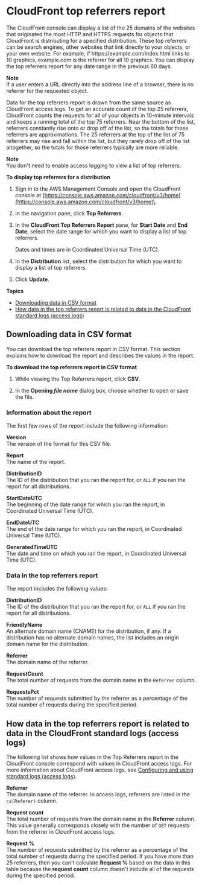 # CloudFront top referrers report<a name="top-referrers-report"></a>

The CloudFront console can display a list of the 25 domains of the websites that originated the most HTTP and HTTPS requests for objects that CloudFront is distributing for a specified distribution\. These top referrers can be search engines, other websites that link directly to your objects, or your own website\. For example, if https://example\.com/index\.html links to 10 graphics, example\.com is the referrer for all 10 graphics\. You can display the top referrers report for any date range in the previous 60 days\.

**Note**  
If a user enters a URL directly into the address line of a browser, there is no referrer for the requested object\.

Data for the top referrers report is drawn from the same source as CloudFront access logs\. To get an accurate count of the top 25 referrers, CloudFront counts the requests for all of your objects in 10\-minute intervals and keeps a running total of the top 75 referrers\. Near the bottom of the list, referrers constantly rise onto or drop off of the list, so the totals for those referrers are approximations\. The 25 referrers at the top of the list of 75 referrers may rise and fall within the list, but they rarely drop off of the list altogether, so the totals for those referrers typically are more reliable\.

**Note**  
You don't need to enable access logging to view a list of top referrers\.<a name="top-referrers-report-procedure"></a>

**To display top referrers for a distribution**

1. Sign in to the AWS Management Console and open the CloudFront console at [https://console.aws.amazon.com/cloudfront/v3/home](https://console.aws.amazon.com/cloudfront/v3/home)\.

1. In the navigation pane, click **Top Referrers**\.

1. In the **CloudFront Top Referrers Report** pane, for **Start Date** and **End Date**, select the date range for which you want to display a list of top referrers\. 

   Dates and times are in Coordinated Universal Time \(UTC\)\.

1. In the **Distribution** list, select the distribution for which you want to display a list of top referrers\. 

1. Click **Update**\.

**Topics**
+ [Downloading data in CSV format](#top-referrers-csv)
+ [How data in the top referrers report is related to data in the CloudFront standard logs \(access logs\)](#top-referrers-data)

## Downloading data in CSV format<a name="top-referrers-csv"></a>

You can download the top referrers report in CSV format\. This section explains how to download the report and describes the values in the report\.<a name="top-referrers-csv-procedure"></a>

**To download the top referrers report in CSV format**

1. While viewing the Top Referrers report, click **CSV**\.

1. In the **Opening *file name*** dialog box, choose whether to open or save the file\.

### Information about the report<a name="top-referrers-csv-header"></a>

The first few rows of the report include the following information:

**Version**  
The version of the format for this CSV file\.

**Report**  
The name of the report\.

**DistributionID**  
The ID of the distribution that you ran the report for, or `ALL` if you ran the report for all distributions\.

**StartDateUTC**  
The beginning of the date range for which you ran the report, in Coordinated Universal Time \(UTC\)\.

**EndDateUTC**  
The end of the date range for which you ran the report, in Coordinated Universal Time \(UTC\)\.

**GeneratedTimeUTC**  
The date and time on which you ran the report, in Coordinated Universal Time \(UTC\)\.

### Data in the top referrers report<a name="top-referrers-csv-data"></a>

The report includes the following values:

**DistributionID**  
The ID of the distribution that you ran the report for, or `ALL` if you ran the report for all distributions\.

**FriendlyName**  
An alternate domain name \(CNAME\) for the distribution, if any\. If a distribution has no alternate domain names, the list includes an origin domain name for the distribution\.

**Referrer**  
The domain name of the referrer\.

**RequestCount**  
The total number of requests from the domain name in the `Referrer` column\.

**RequestsPct**  
The number of requests submitted by the referrer as a percentage of the total number of requests during the specified period\.

## How data in the top referrers report is related to data in the CloudFront standard logs \(access logs\)<a name="top-referrers-data"></a>

The following list shows how values in the Top Referrers report in the CloudFront console correspond with values in CloudFront access logs\. For more information about CloudFront access logs, see [Configuring and using standard logs \(access logs\)](AccessLogs.md)\.

**Referrer**  
The domain name of the referrer\. In access logs, referrers are listed in the `cs(Referer)` column\. 

**Request count**  
The total number of requests from the domain name in the **Referrer** column\. This value generally corresponds closely with the number of `GET` requests from the referrer in CloudFront access logs\. 

**Request %**  
The number of requests submitted by the referrer as a percentage of the total number of requests during the specified period\. If you have more than 25 referrers, then you can't calculate **Request %** based on the data in this table because the **request count** column doesn't include all of the requests during the specified period\.